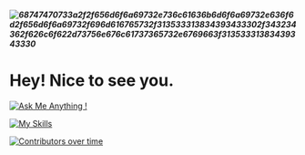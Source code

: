 ##### ![68747470733a2f2f656d6f6a69732e736c61636b6d6f6a69732e636f6d2f656d6f6a69732f696d616765732f313533313834393433302f343234362f626c6f622d73756e676c61737365732e6769663f31353331383439343330](https://github.com/artam109/artam109/assets/118260619/a67b0a2a-0fe4-4f7f-b7c7-3dfaac3dcc6e) 
# Hey! Nice to see you. 
[![Ask Me Anything !](https://img.shields.io/badge/Ask%20me-anything-1abc9c.svg)](https://github.com/artam109)

[![My Skills](https://skillicons.dev/icons?i=js,html,css,wasm)](https://skillicons.dev)

[![Contributors over time](https://contributor-graph-api.apiseven.com/contributors-svg?chart=contributorOverTime&repo=artam109/badges)](https://www.apiseven.com/en/contributor-graph?chart=contributorOverTime&repo=artam109/badges)

<!--
**artam109/artam109** is a ✨ _special_ ✨ repository because its `README.md` (this file) appears on your GitHub profile.

Here are some ideas to get you started:

- 🔭 I’m currently working on ...
- 🌱 I’m currently learning ...
- 👯 I’m looking to collaborate on ...
- 🤔 I’m looking for help with ...
- 💬 Ask me about ...
- 📫 How to reach me: ...
- 😄 Pronouns: ...
- ⚡ Fun fact: ...
-->
